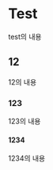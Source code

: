 # Test
test의 내용






## 12
12의 내용










### 123
123의 내용





















#### 1234
1234의 내용






















